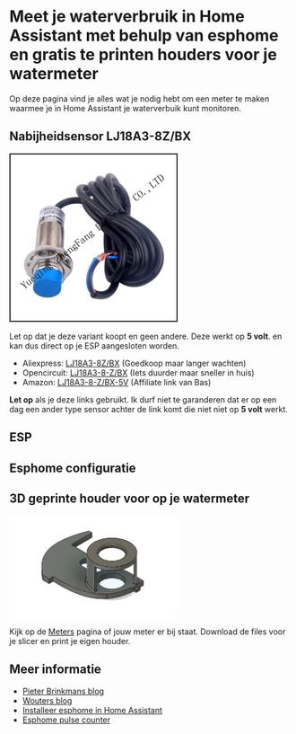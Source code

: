 # Meet je waterverbruik in Home Assistant met behulp van esphome en gratis te printen houders voor je watermeter

Op deze pagina vind je alles wat je nodig hebt om een meter te maken waarmee je in Home Assistant je waterverbuik kunt monitoren.

## Nabijheidsensor LJ18A3-8Z/BX

<img src="images/HTB1PeJcRFXXXXX1aXXXq6xXFXXXm.jpg" alt="LJ18A3-8Z/BX" width="300"/>

Let op dat je deze variant koopt en geen andere. Deze werkt op **5 volt**. en kan dus direct op je ESP aangesloten worden.

- Aliexpress: [LJ18A3-8Z/BX](https://www.aliexpress.com/item/32814668848.html) (Goedkoop maar langer wachten)
- Opencircuit: [LJ18A3-8-Z/BX](https://opencircuit.nl/product/lj18a3-8-z-bx-5v-nabijheids-sensor-n-o-npn-8mm) (Iets duurder maar sneller in huis)
- Amazon: [LJ18A3-8-Z/BX-5V](https://amzn.to/3xtTYy9) (Affiliate link van Bas)

**Let op** als je deze links gebruikt. Ik durf niet te garanderen dat er op een dag een ander type sensor achter de link komt die niet niet op **5 volt** werkt.

## ESP

## Esphome configuratie
	
## 3D geprinte houder voor op je watermeter

<img src="meters/aquadis_itron_tu1m15/aquadis_itron_tu1m15.png" alt="LJ18A3-8Z/BX" width="300"/>

Kijk op de [Meters](meters) pagina of jouw meter er bij staat. Download de files voor je slicer en print je eigen houder.

## Meer informatie

- [Pieter Brinkmans blog](https://www.pieterbrinkman.com/2022/02/02/build-a-cheap-water-usage-sensor-using-esphome-home-assistant-and-a-proximity-sensor/)
- [Wouters blog](https://www.twoenter.nl/blog/domotica/watermeter-in-home-assistant-met-esphome/)
- [Installeer esphome in Home Assistant](https://esphome.io/guides/getting_started_hassio.html)
- [Esphome pulse counter](https://esphome.io/components/sensor/pulse_counter.html)